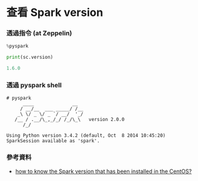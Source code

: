 # 查看 Spark version

### 透過指令 (at Zeppelin)

```python
%pyspark

print(sc.version)

1.6.0
```

### 透過 pyspark shell

```
# pyspark
      ____              __
     / __/__  ___ _____/ /__
    _\ \/ _ \/ _ `/ __/  '_/
   /__ / .__/\_,_/_/ /_/\_\   version 2.0.0
      /_/

Using Python version 3.4.2 (default, Oct  8 2014 10:45:20)
SparkSession available as 'spark'.
```

### 參考資料

- [how to know the Spark version that has been installed in the CentOS?](http://stackoverflow.com/questions/29689960/how-to-know-the-spark-version-that-has-been-installed-in-the-centos)
